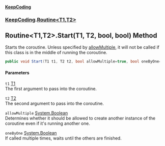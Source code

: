 #### [KeepCoding](index.md 'index')
### [KeepCoding](KeepCoding.md 'KeepCoding').[Routine&lt;T1,T2&gt;](Routine.T1.T2..md 'KeepCoding.Routine&lt;T1,T2&gt;')
## Routine&lt;T1,T2&gt;.Start(T1, T2, bool, bool) Method
Starts the coroutine. Unless specified by [allowMultiple](Routine.T1.T2..Start.X6yAvqtEoNCMEJmUxiTeCQ.md#KeepCoding.Routine.T1.T2..Start(T1.T2.bool.bool).allowMultiple 'KeepCoding.Routine&lt;T1,T2&gt;.Start(T1, T2, bool, bool).allowMultiple'), it will not be called if this class is in the middle of running the coroutine.  
```csharp
public void Start(T1 t1, T2 t2, bool allowMultiple=true, bool oneByOne=false);
```
#### Parameters
<a name='KeepCoding.Routine.T1.T2..Start(T1.T2.bool.bool).t1'></a>
`t1` [T1](Routine.T1.T2..md#KeepCoding.Routine.T1.T2..T1 'KeepCoding.Routine&lt;T1,T2&gt;.T1')  
The first argument to pass into the coroutine.
  
<a name='KeepCoding.Routine.T1.T2..Start(T1.T2.bool.bool).t2'></a>
`t2` [T2](Routine.T1.T2..md#KeepCoding.Routine.T1.T2..T2 'KeepCoding.Routine&lt;T1,T2&gt;.T2')  
The second argument to pass into the coroutine.
  
<a name='KeepCoding.Routine.T1.T2..Start(T1.T2.bool.bool).allowMultiple'></a>
`allowMultiple` [System.Boolean](https://docs.microsoft.com/en-us/dotnet/api/System.Boolean 'System.Boolean')  
Determines whether it should be allowed to create another instance of the coroutine even if it's running another one.
  
<a name='KeepCoding.Routine.T1.T2..Start(T1.T2.bool.bool).oneByOne'></a>
`oneByOne` [System.Boolean](https://docs.microsoft.com/en-us/dotnet/api/System.Boolean 'System.Boolean')  
If called multiple times, waits until the others are finished.
  
